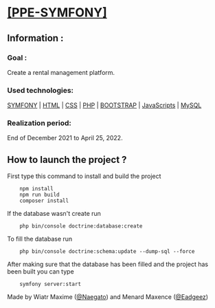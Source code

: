 # <ins>[[PPE-SYMFONY](https://github.com/Naegato/PPE-SYMFONY)]

## Information :

### Goal : 
        
Create a rental management platform.

### Used technologies: 
        
[SYMFONY](https://symfony.com) | [HTML](https://developer.mozilla.org/fr/docs/Web/HTML) | [CSS](https://developer.mozilla.org/fr/docs/Web/CSS) | [PHP](https://www.php.net) | [BOOTSTRAP](https://getbootstrap.com) | [JavaScripts](https://developer.mozilla.org/fr/docs/Web/JavaScript) | [MySQL](https://www.mysql.com/fr/)

### Realization period: 
        
End of December 2021 to April 25, 2022.

## How to launch the project ?

First type this command to install and build the project

        npm install
        npm run build
        composer install

If the database wasn't create run 

        php bin/console doctrine:database:create

To fill the database run

        php bin/console doctrine:schema:update --dump-sql --force

After making sure that the database has been filled and the project has been built you can type

        symfony server:start

Made by Wiatr Maxime ([@Naegato](https://github.com/Naegato)) and Menard Maxence ([@Eadgeez](https://github.com/Eadgeez))
